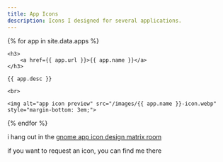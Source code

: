 ```yaml
---
title: App Icons
description: Icons I designed for several applications.
---
```


{% for app in site.data.apps %}
    
    <h3>
        <a href={{ app.url }}>{{ app.name }}</a>
    </h3>

    {{ app.desc }}

    <br>

    <img alt="app icon preview" src="/images/{{ app.name }}-icon.webp" style="margin-bottom: 3em;">

{% endfor %}

i hang out in the [gnome app icon design matrix room](https://matrix.to/#/#appicondesign:gnome.org)

if you want to request an icon, you can find me there
